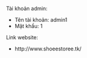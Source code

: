 Tài khoản admin:
<ul>
     <li> Tên tài khoản: admin1 </li>
     <li> Mật khẩu: 1 </li>
</ul>

Link website:
<ul>
     <li> http://www.shoeestoree.tk/ </li>
</ul>
